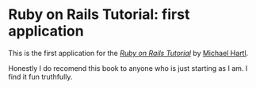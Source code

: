 # Ruby on Rails Tutorial: first application

This is the first application for the
[*Ruby on Rails Tutorial*](http://railstutorial.org/)
by [Michael Hartl](http://michaelhartl.com/).

Honestly I do recomend this book to anyone who is just starting as I am. I find it fun truthfully. 